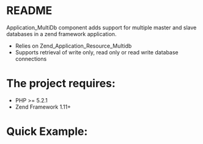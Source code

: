 README
======

Application_MultiDb component adds support for multiple master and slave databases in a zend framework application.

* Relies on Zend_Application_Resource_Multidb
* Supports retrieval of write only, read only or read write database connections 

The project requires:
==============================

* PHP >= 5.2.1
* Zend Framework 1.11+


Quick Example:
==============================


```php


```